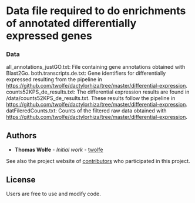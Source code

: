 # Data file required to do enrichments of annotated differentially expressed genes

### Data
all_annotations_justGO.txt: File containing gene annotations obtained with Blast2Go.
both.transcripts.de.txt: Gene identifiers for differentially expressed resulting from the pipeline in https://github.com/twolfe/dactylorhiza/tree/master/differential-expression.
counts52KPS_de_results.txt: The differential expression results are found in /data/counts52KPS_de_results.txt. These results follow the pipeline in https://github.com/twolfe/dactylorhiza/tree/master/differential-expression.
datFileredCounts.txt: Counts of the filtered raw data obtained with https://github.com/twolfe/dactylorhiza/tree/master/differential-expression.



## Authors

* **Thomas Wolfe** - *Initial work* - [twolfe](https://github.com/twolfe)

See also the project website of [contributors](http://www.botanik.univie.ac.at/systematik/projects/dactylorhiza/people.html) who participated in this project.

## License

Users are free to use and modify code.
